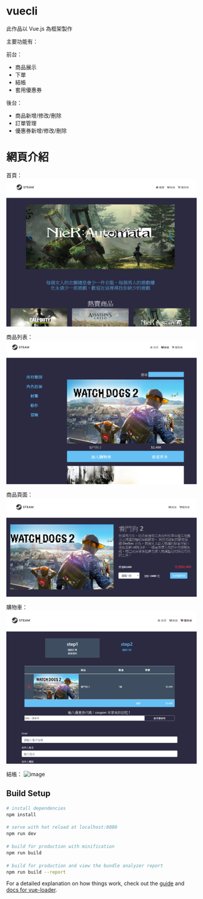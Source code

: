 # vuecli

此作品以 Vue.js 為框架製作

主要功能有：

前台：
* 商品展示
* 下單
* 結帳
* 套用優惠券

後台：
* 商品新增/修改/刪除
* 訂單管理
* 優惠券新增/修改/刪除

# 網頁介紹

首頁：
![image](https://github.com/ab100777/vuecli/blob/master/img/%E9%A6%96%E9%A0%81.png)

商品列表：
![image](https://github.com/ab100777/vuecli/blob/master/img/%E5%85%A8%E9%83%A8%E5%95%86%E5%93%81.png)

商品頁面：
![image](https://github.com/ab100777/vuecli/blob/master/img/%E7%B4%B0%E7%AF%80.png)

購物車：
![image](https://github.com/ab100777/vuecli/blob/master/img/%E8%B3%BC%E7%89%A9%E8%BB%8A.png)

結帳：
![image]()
## Build Setup

``` bash
# install dependencies
npm install

# serve with hot reload at localhost:8080
npm run dev

# build for production with minification
npm run build

# build for production and view the bundle analyzer report
npm run build --report
```

For a detailed explanation on how things work, check out the [guide](http://vuejs-templates.github.io/webpack/) and [docs for vue-loader](http://vuejs.github.io/vue-loader).
